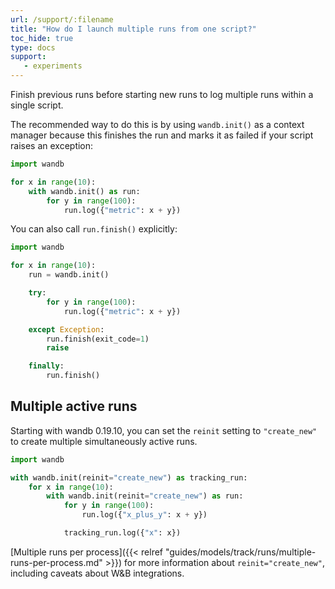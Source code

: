 ```yaml
---
url: /support/:filename
title: "How do I launch multiple runs from one script?"
toc_hide: true
type: docs
support:
   - experiments
---
```

Finish previous runs before starting new runs to log multiple runs within
a single script.

The recommended way to do this is by using `wandb.init()` as a context manager
because this finishes the run and marks it as failed if your script raises an
exception:

```python
import wandb

for x in range(10):
    with wandb.init() as run:
        for y in range(100):
            run.log({"metric": x + y})
```

You can also call `run.finish()` explicitly:

```python
import wandb

for x in range(10):
    run = wandb.init()

    try:
        for y in range(100):
            run.log({"metric": x + y})

    except Exception:
        run.finish(exit_code=1)
        raise

    finally:
        run.finish()
```

## Multiple active runs

Starting with wandb 0.19.10, you can set the `reinit` setting to `"create_new"`
to create multiple simultaneously active runs.


```python
import wandb

with wandb.init(reinit="create_new") as tracking_run:
    for x in range(10):
        with wandb.init(reinit="create_new") as run:
            for y in range(100):
                run.log({"x_plus_y": x + y})

            tracking_run.log({"x": x})
```

[Multiple runs per process]({{< relref "guides/models/track/runs/multiple-runs-per-process.md" >}})
for more information about `reinit="create_new"`, including caveats about W&B
integrations.
